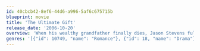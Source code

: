 ```yaml
---
id: 40cbcb42-8ef6-44d6-a996-5af6c675715b
blueprint: movie
title: 'The Ultimate Gift'
release_date: '2006-10-20'
overview: 'When his wealthy grandfather finally dies, Jason Stevens fully expects to benefit when it comes to the reading of the will. But instead of a sizable inheritance, Jason receives a test, a series of tasks he must complete before he can get any money.'
genres: '[{"id": 10749, "name": "Romance"}, {"id": 18, "name": "Drama"}, {"id": 10751, "name": "Family"}]'
---
```


